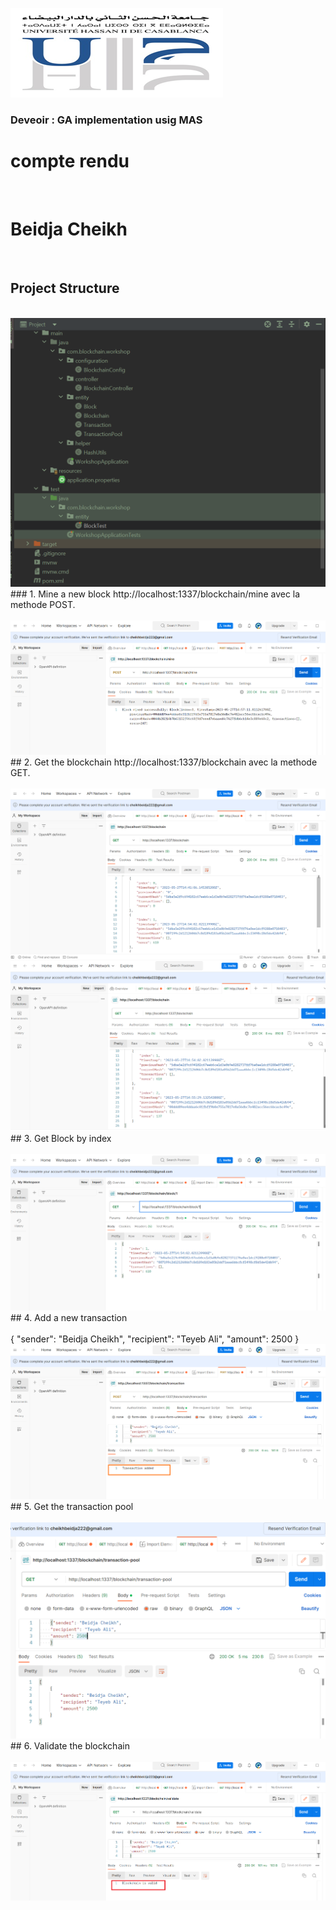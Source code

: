 <img src="assets/img0.png"><br>
<h3>Deveoir : GA implementation usig MAS</h3>
<h1>compte rendu</h1><br>
<h1>Beidja Cheikh </h1><br>
<h2>Project Structure</h2><br>
<img src="assets/img.png"><br>
### 1. Mine a new block
http://localhost:1337/blockchain/mine avec la methode  POST.<br><br>
<img src="assets/img1.png"><br>
## 2. Get the blockchain
http://localhost:1337/blockchain avec la methode  GET.<br><br>
<img src="assets/img2.png"><br>
<img src="assets/img3.png"><br>
## 3. Get Block by index<br><br>
<img src="assets/img4.png"><br>
## 4. Add a new transaction <br><br>
  { "sender": "Beidja Cheikh",
    "recipient": "Teyeb Ali",
    "amount": 2500
    }
 <img src="assets/img5.png"><br>
## 5. Get the transaction pool<br><br>
<img src="assets/img6.png"><br>
## 6. Validate the blockchain <br><br>
<img src="assets/img7.png"><br>







